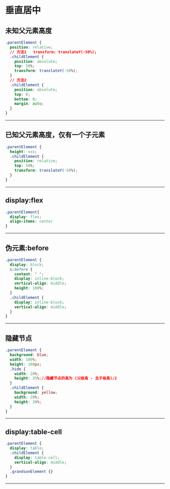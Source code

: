 # 垂直居中

## 未知父元素高度

```css
.parentElement {
  position: relative;
  // 方法1   transform: translateY(-50%);
  .childElement {
    position: absolute;
    top: 50%;
    transform: translateY(-50%);
  }
  // 方法2
  .childElement {
    position: absolute;
    top: 0;
    bottom: 0;
    margin: auto;
  }
}

```

---

## 已知父元素高度，仅有一个子元素

```css
.parentElement {
  height: xxx;
  .childElement {
    position: relative;
    top: 50%;
    transform: translateY(-50%);
  }
}
```

---

## display:flex

```css
.parentElement{
  display: flex;
  align-items: center
}
```

---

## 伪元素:before

```css
.parentElement {
  display: block;
  &:before {
    content: " ";
    display: inline-block;
    vertical-align: middle;
    height: 100%;
  }
  .childElement {
    display: inline-block;
    vertical-align: middle;
  }
}
```

---

## 隐藏节点

```css
.parentElement {
  background: blue;
  width: 100%;
  height: 100px;
  .hide {
    width: 20%;
    height: 35%;//隐藏节点的高为 (父级高 - 去子级高)/2
  }
  .childElement {
    background: yellow;
    width: 20%;
    height: 30%;
  }
}
```

---

## display:table-cell

```css
.parentElement {
  display: table;
  .childElement {
    display: table-cell;
    vertical-align: middle;
  }
  .grandsonElement {}
}
```

---